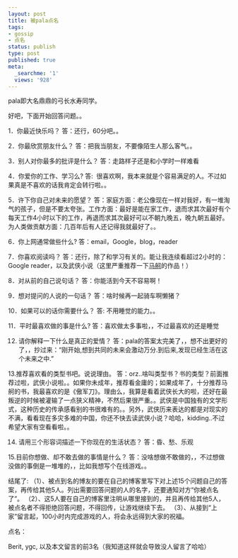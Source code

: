 ```yaml
---
layout: post
title: 被pala点名
tags:
- gossip
- 点名
status: publish
type: post
published: true
meta:
  _searchme: '1'
  views: '928'
---
```

pala即大名鼎鼎的弓长水寿同学。

好吧，下面开始回答问题。。

1．你最近快乐吗？
答：还行，60分吧。。

2．你最欣赏朋友什么？
答：把我当朋友，不要像陌生人那么客气。。

3．别人对你最多的批评是什么？
答：走路样子还是和小学时一样难看

4．你爱你的工作、学习么?
答:  很喜欢啊，我本来就是个容易满足的人。不过如果真是不喜欢的话我肯定会转行啦。。

5．许下你自己对未来的愿望？
答：家庭方面：老公像现在一样对我好，有一堆淘气的孩子，但是不要太夸张。工作方面：最好是能在家工作，退而求其次最好有个每天工作4小时以下的工作，再退而求其次最好可以不朝九晚五，晚九朝五最好。为人类做贡献方面：几百年后有人还记得我就最好了。。

6．你上网通常做些什么?
答：email，Google，blog，reader

7．你喜欢阅读吗？
答：还行，除了和学习有关的。能让我连续看超过2小时的：Google reader，以及武侠小说（这里严重推荐一下<a href="http://tieba.baidu.com/f?kw=%C2%ED%F4%B4" target="_blank">马舸</a>的作品！）

8．对从前的自己说句话？
答：你能活到今天不容易啊！

9．想对提问的人说的一句话？
答：啥时候再一起骑车啊懒猪？

10．如果可以的话你需要什么？
答: 不用睡觉的能力。。

11．平时最喜欢做的事是什么?
答：喜欢做太多事啦，，不过最喜欢的还是睡觉

12. 请你解释一下什么是真正的爱情？
答：pala的答案太完美了，，想不出更好的了，，抄过来：“刚开始,想到共同的未来会激动万分.到后来,发现已经生活在这个未来之中.”

13.推荐喜欢看的类型书吧。说说理由。
答：orz..啥叫类型书？书的类型？前面推荐过啦，武侠小说啦。。如果你未成年，推荐看金庸的；如果成年了，十分推荐马舸的书，我最喜欢的是《傲军刀》。理由么，我算是看着武侠长大的啦，还好在最叛逆的时候被灌输了一点狭义精神，不然后果很严重。。武侠是中国独有的文学形式，这种历史的传承感看别的书很难有的。。另外，武侠历来表达的都是对现实的不满，看看现在多灾多难的中国，你还不快去读武侠小说？哈哈，kidding..不过希望大家有空看看啦。。

14. 请用三个形容词描述一下你现在的生活状态？
答：昏、愁、乐观

15.目前你想做、却不敢去做的事情是什么？
答：没啥想做不敢做的，，不过想做没做的事倒是一堆堆的，，比如我想写个在线游戏。。

结尾了:
（1）、被点到名的博友的要在自己的博客里写下对上述15个问题自己的答案，再传给其他5人。列出需要回答问题的人的名字，还要通知对方“你被点名了”。
（2）、这5人要在自己的博客里注明从哪里接到的，并且再传给其他5人，被点名者不得拒绝回答问题，不得回传，让游戏继续下去。
（3）、从接到“上家”留言起，100小时内完成游戏的人，将会永远得到大家的祝福。

点名：

Berit, ygc, 以及本文留言的前3名（我知道这样就会导致没人留言了哈哈）
